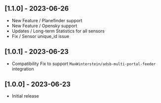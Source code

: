 ## [1.1.0] - 2023-06-26

- New Feature / Planefinder support
- New Feature / Opensky support
- Updates / Long-term Statistics for all sensors
- Fix / Sensor unique_id issue

## [1.0.1] - 2023-06-23

- Compatibility Fix to support `MaxWinterstein/adsb-multi-portal-feeder` integration

## [1.0.0] - 2023-06-23

- Initial release
